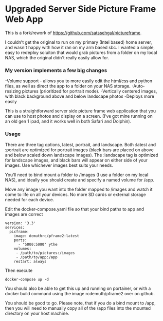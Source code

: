 <h1>Upgraded Server Side Picture Frame Web App </h1>

This is a fork/rework of <https://github.com/satssehgal/pictureframe>.

I couldn't get the original to run on my primary (Intel based) home server, and wasn't happy with how it ran on my arm based sbc.  I wanted a simple, easy to redeploy soluiton that would grab pictures from a folder on my local NAS, which the original didn't really easily allow for. 

<h3>My version implements a few big changes</h3>
-Volume support - allows you to more easily edit the html/css and python files, as well as direct the app to a folder on your NAS storage.
-Auto-resizing pictures (prioritized for portrait mode).
-Vertically centered images, with black background above and below landscape photos
-Deploys more easily

This is a straightforward server side picture frame web application that you can use to host photos and display on a screen. (I've got mine running on an old gen 1 ipad, and it works well in both Safari and Dolphin). 

<h3>Usage</h3>

There are three tag options, latest, portrait, and landscape.  Both :latest and :portrait are optimized for portrait images (black bars are placed on above and below scaled down landscape images).  The :landscape tag is optimized for landscape images, and black bars will appear on either side of your images.  Use whichever images best suits your needs.

You'll need to bind mount a folder to /images (I use a folder on my local NAS), and ideally you should create and specify a named volume for /app. 

Move any image you want into the folder mapped to /images and watch it come to life on all your devices. No more SD cards or external storage needed for each device. 


Edit the docker-compose.yaml file so that your bind paths to app and images are correct

````
version: '3.3'
services:
  picframe: 
    image: demuthrc/pframe2:latest 
    ports: 
      - "5000:5000" ythe 
    volumes:
     - /path/to/pictures:/images
     - /path/to/app:/app
    restart: always
````

Then execute

````
docker-compose up -d
````
You should also be able to get this up and running on portainer, or with a docker build command using the image rcdemuth/pframe2 over on github.

You should be good to go.  Please note, that if you do a bind mount to /app, then you will need to manually copy all of the /app files into the mounted directory on your host machine.
